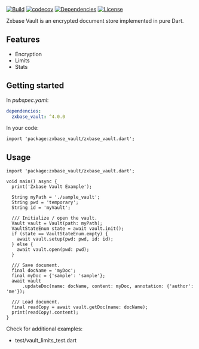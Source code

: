 [![Build](https://github.com/zxbase/zxbase_vault/actions/workflows/build.yml/badge.svg)](https://github.com/zxbase/zxbase_vault/actions/workflows/build.yml)
[![codecov](https://codecov.io/gh/zxbase/zxbase_vault/branch/main/graph/badge.svg?token=5GEZHD3E6W)](https://codecov.io/gh/zxbase/zxbase_vault)
[![Dependencies](https://github.com/zxbase/zxbase_vault/actions/workflows/dependencies.yml/badge.svg)](https://github.com/zxbase/zxbase_vault/actions/workflows/dependencies.yml)
[![License](https://img.shields.io/badge/License-Apache_2.0-blue.svg)](https://opensource.org/licenses/Apache-2.0)

Zxbase Vault is an encrypted document store implemented in pure Dart.

## Features

- Encryption
- Limits
- Stats

## Getting started

In _pubspec.yaml_:
```yaml
dependencies:
  zxbase_vault: ^4.0.0
```

In your code:
```
import 'package:zxbase_vault/zxbase_vault.dart';
```

## Usage
```
import 'package:zxbase_vault/zxbase_vault.dart';

void main() async {
  print('Zxbase Vault Example');

  String myPath = './sample_vault';
  String pwd = 'temporary';
  String id = 'myVault';

  /// Initialize / open the vault.
  Vault vault = Vault(path: myPath);
  VaultStateEnum state = await vault.init();
  if (state == VaultStateEnum.empty) {
    await vault.setup(pwd: pwd, id: id);
  } else {
    await vault.open(pwd: pwd);
  }

  /// Save document.
  final docName = 'myDoc';
  final myDoc = {'sample': 'sample'};
  await vault
      .updateDoc(name: docName, content: myDoc, annotation: {'author': 'me'});

  /// Load document.
  final readCopy = await vault.getDoc(name: docName);
  print(readCopy!.content);
}
```

Check for additional examples:
  - test/vault_limits_test.dart

